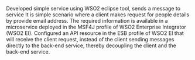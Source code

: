 Developed simple service using WSO2 eclipse tool, sends a message to service
It is simple scenario where a client makes request for people details by provide email address. The required information is available in a microservice deployed in the MSF4J profile of WSO2 Enterprise Integrator (WSO2 EI). Configured an API resource in the ESB profile of WSO2 EI that will receive the client request, instead of the client sending messages directly to the back-end service, thereby decoupling the client and the back-end service.